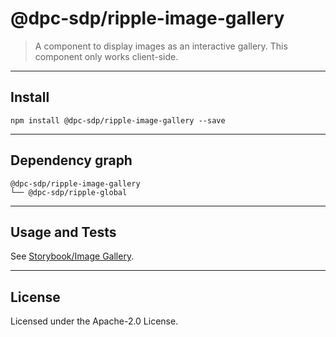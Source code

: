 # @dpc-sdp/ripple-image-gallery

> A component to display images as an interactive gallery. This component only
works client-side.

--------------------------------------------------------------------------------

## Install

```shell
npm install @dpc-sdp/ripple-image-gallery --save
```

--------------------------------------------------------------------------------

## Dependency graph

```shell
@dpc-sdp/ripple-image-gallery
└── @dpc-sdp/ripple-global
```

--------------------------------------------------------------------------------

## Usage and Tests

See [Storybook/Image Gallery](https://ripple.sdp.vic.gov.au/?selectedKind=Organisms/ImageGallery&selectedStory=Image%20Gallery).

--------------------------------------------------------------------------------

## License

Licensed under the Apache-2.0 License.
